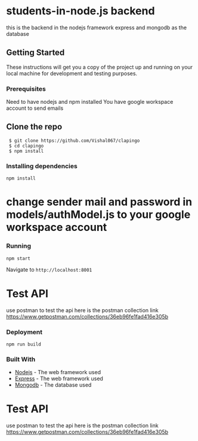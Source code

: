 # students-in-node.js backend
this is the backend in the nodejs framework express and mongodb as the database

## Getting Started
These instructions will get you a copy of the project up and running on your local machine for development and testing purposes.
### Prerequisites
Need to have nodejs and npm installed
You have google workspace account to send emails

## Clone the repo
```
 $ git clone https://github.com/Vishal067/clapingo
 $ cd clapingo
 $ npm install
```


### Installing dependencies
```
npm install
```
# change sender mail and password in models/authModel.js to your google workspace account

### Running
```
npm start
```
Navigate to `http://localhost:8001`

# Test API
use postman to test the api
here is the postman collection link
https://www.getpostman.com/collections/36eb96fe1fad416e305b

### Deployment
```
npm run build
```
### Built With
* [Nodejs](https://nodejs.org/en/) - The web framework used
* [Express](https://expressjs.com/) - The web framework used
* [Mongodb](https://www.mongodb.com/) - The database used


# Test API
use postman to test the api
here is the postman collection link
https://www.getpostman.com/collections/36eb96fe1fad416e305b



